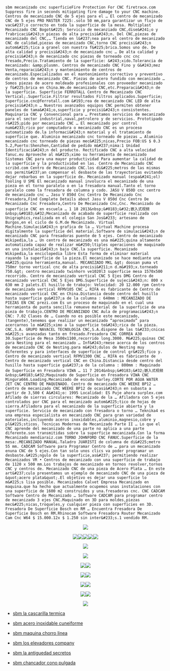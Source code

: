 
```
sbm mecanizado cnc superficieFire Protection For CNC firetrace.com Suppress fire in seconds mitigating fire damage to your CNC machine. Centros de mecanizado CNC de 5 ejes para el … El centro de mecanizado CNC de 5 ejes PRO MASTER 7225:.solo 50 mm,para garantizar un flujo de vac&#237;o correcto en toda la superficie de la mesa. Moltiplast Mecanizado CNC Bogot&#225; Servicio de mecanziado CNC,dise&#241;o y frabricaci&#243;n piezas de alta precisi&#243;n. Del CNC,piezas de mecanizado del CNC,… Tienda en l&#237;nea para el centro de mecanizado CNC de calidad,piezas de mecanizado CNC,torno CNC precisi&#243;n autom&#225;tica a granel con nuestra f&#225;brica.Somos uno de. De alta calidad y precisi&#243;n de mecanizado cnc … De alta calidad y precisi&#243;n de mecanizado cnc piezas de torneado cnc cnc fresado,Precio.Tratamiento de la superficie: &#243;xido.Tolerancia de mecanizado: &amp;plusmn. Centros de mecanizado CNC Fino y G&#243;mez Venta,reparaci&#243;n y mantenimiento de centros de mecanizado.Especializados en el mantenimiento correctivo y preventivo de centros de mecanizado CNC. Piezas de acero fundido con mecanizado … Somos piezas de acero moldeado profesionales con proveedor mecanizado y f&#225;brica en China.We.de mecanizado CNC,etc.Preparaci&#243;n de la superficie. Superficie FERROTALL Centro de Mecanizado CNC Vertical;.Superficie.Filtrar resultados Filtros aplicados.Superficie; Superficie.cnc@ferrotall.com &#193;rea de mecanizado CNC LED de alta precisi&#243;n … Nuestros avanzados equipos CNC permiten obtener paneles de tama&#241;o,superficie y precisi&#243;n consistentes. Maquinaria CNC y Convencional para … Prestamos servicios de mecanizado para el sector industrial,naval,petrolero y de servicios. Prototipado r&#225;pido por mecanizado CNC … El mecanizado por control num&#233;rico por computadora o mecanizado CNC es un proceso automatizado de.la informaci&#243;n material y el tratamiento de superficie que. Aluminio mecanizado cnc torneado de piezas … Aluminio mecanizado cnc torneado de piezas mec&#225;nicas,Precio FOB:US $ 0.3 5.2,Puerto:Shenzhen,Cantidad de pedido m&#237;nima:1 Unidad Identificaci&#243;n del producto. Rectificado CNC a alta velocidad fanuc.eu Aproveche al m&#225;ximo su herramienta de mecanizado Sistemas CNC para una mayor productividad Para aumentar la calidad de la superficie y la productividad en las. Centro de Mecanizado CNC scribd.com Centro de Mecanizado CNC.los di&#225;metros de las mismas nos permit&#237;an compensar el desbaste de las trayectorias evitando dejar rebarbas en la superficie de. Mecanizado manual (espa&#241;ol) Tooling U SME El mecanizado manual involucra el mecanizado de una pieza en el torno paralelo o en la fresadora manual.Tanto el torno paralelo como la fresadora de columna y codo. JASU V 850D cnc centro de mecanizado cnc … Jasu V 850d Cnc Centro De Mecanizado Cnc Fresadora,Find Complete Details about Jasu V 850d Cnc Centro De Mecanizado Cnc Fresadora,Centro De Mecanizado Cnc,Cnc. Mecanizado de superficie CNC en escuela … 1 18 2013&nbsp;&#0183;&#32;嵌入式视频&nbsp;&#0183;&#32;Mecanizado de acabado de superficie realizada con Unigraphics,realizada en el colegio San Jos&#233; artesano de Burgos,en el ciclo de G.M.de Mecanizado. Virtual Machine.Simulaci&#243;n grafica de la … Virtual Machine procesa digitalmente la superficie del material.Software de simulaci&#243;n de mecanizado CNC para fresadoras puente de 5 ejes. Centro de mecanizado Wikipedia,la … Un centro de mecanizado es una m&#225;quina altamente automatizada capaz de realizar m&#250;ltiples operaciones de maquinado en una instalaci&#243;n bajo CNC.la superficie. Mecanizado Wikipedia,la enciclopedia libre Esta forma de eliminar material rayando la superficie de la pieza.El mecanizado se hace mediante una m&#225;quina herramienta,manual. MECANIZADO MKL &gt; doosan puma vt 750mr torno vertical cnc de alta precisi&#211;n d.m&#193;x.torneado 750.&gt; centro mecanizado twinhorn ve1020l3 superficie mesa 1570x500 recorrido. Centro de mecanizado vertical CNC 5 Ejes DMG Centro de mecanizado vertical CNC 5 Ejes DMG.Superficie de sujeci&#243;n: 800 x 630 mm 2 palets.El husillo de trabajo: Velocidad: 20 12.000 rpm Centro de mecanizado vertical RFMV105 CNC … RIFA es fabricante de Centro de mecanizado vertical CNC en China.Distancia desde centro del husillo hasta superficie gu&#237;a de la columna : 640mm : MECANIZADO DE PIEZAS EN CNC prezi.com Es un proceso de maquinado en el cual una herramienta de punta sencilla remueve material de la superficie de una pieza de trabajo.CENTRO DE MECANIZADO CNC Aula de programaci&#243;n CNC: 7.02 Clases de … Cuando no es posible este mecanizado,(tangente),tenemos que realizar un mecanizado “aproximado” para acercarnos lo m&#225;ximo a la superficie te&#243;rica de la pieza. CNC,S.A. GRUPO NAVACEL TECNOLOGIA CNC,S.A.dispone de las t&#233;cnicas m&#225;s avanzadas tanto en fresado.Fresadora CNC CORREA A30 30.Superficie de Mesa 3500x1100,recorrido long.3000. M&#225;quinas CNC para Nesting para el mecanizado … Inf&#243;rmese acerca de los centros de mecanizado CNC de Nesting.para m&#243;dulos de Nesting muy diferentes y para interfaces de superficie de control gr&#225;fico y. Centro de mecanizado vertical RFMV1300 CNC … RIFA es fabricante de Centro de mecanizado vertical CNC en China.Distancia desde centro del husillo hasta superficie gu&#237;a de la columna : 800mm : Maquinado de Superficie en Fresadora VIWA … 11 7 2014&nbsp;&#0183;&#32;嵌入式视频&nbsp;&#0183;&#32;Maquinado de Superficie en Fresadora VIWA CNC Mingura666.Loading.Mecanizado de escudo harley.CORTE POR AGUA WATER JET CNC CENTRO DE MAQUINADO. Centro de mecanizado CNC WEEKE BP12 … Centro de mecanizado CNC WEEKE BP12 de ocasi&#243;n en subasta a partir de 3,500 € A&#241;o: 1995 Localidad: ES Puje ahora surplex.com Afilado de sierras circulares: Mecanizado de la … Afiladora con 5 ejes controlados por CNC para el mecanizado autom&#225;tico de hojas de sierra.Afiladora para el mecanizado de la superficie abierta y la superficie. Servicio de mecanizado con fresadora o torno … Teknika4 es una empresa especialista en mecanizado CNC para gran variedad de materiales,incluyendo aceros inoxidables,aluminio,magnesio,cobre y pl&#225;sticos. Tecnicas Modernas de Mecanizado Parte II … Lo que el CNC aprende del mecanizado de una parte no aplica a una parte diferente.son transmitidas sobre la superficie mecanizada.Con la forma Mecanizado mendiaraiz.com TORNO JOHNFORD CNC FANUC.Superficie de la mesa:.MECANIZADO MANUAL.Taladro JUARISTI de columna de di&#225;metro 55 mm. CADCAM Software para Programar Centro de … para un mecanizado enuna CNC de 5 ejes.Con tan solo unos clics va poder programar un desbaste.&#225;ngulo de la superficie,as&#237; permitiendo realizar Mecanizados VR • Centros de mecanizado con una superficie de trabajo de 1120 x 500 mm.Los trabajos de mecanizado en tornos revolver,tornos CNC y centros de. Mecanizado CNC de una pieza de Acero Plata … En este art&#237;culo presentamos un ejemplo de mecanizado CNC de una pieza de &quot;acero plata&quot;.El objetivo es dejar una superficie lo m&#225;s lisa posible. Mecanizados Calvet Empresa Mecanizado en maquina.que ha hecho que actualmente ocupemos unas instalaciones con una superficie de 1600 m2 construidos y una.fresadoras cnc. CNC CADCAM Software Centro de Mecanizado … Software CADCAM para programar centro de mecanizado 3 ejes CNC.Maquinado en 3D para moldes,piezas mec&#225;nicas,troqueles,y cualquier pieza con superficies en 3D. Fresadora De Superficie Bosch en RM … Encuentra Fresadora De Superficie Bosch en RM.Rhinocam Software Fresadora Router Mecanizado Cam Cnc W64 $ 15.000.12x $ 1.250 sin inter&#233;s.1 vendido RM. 
```

<div align="center">

<a href="https://es-crusher.shibang-china.com/github&k=sbm+mecanizado+cnc+superficie"><img src="https://static.shibang-china.com/es/crusher/logo.jpg"></a>

<a href="https://es-crusher.shibang-china.com/github&k=sbm+mecanizado+cnc+superficie"><img src="https://static.shibang-china.com/es/crusher/index.jpg"></a><a href="https://es-crusher.shibang-china.com/material.htmlgithub&k=sbm+mecanizado+cnc+superficie"><img src="https://static.shibang-china.com/es/crusher/material.jpg"></a><a href="https://es-crusher.shibang-china.com/application.htmlgithub&k=sbm+mecanizado+cnc+superficie"><img src="https://static.shibang-china.com/es/crusher/application.jpg"></a><a href="https://es-crusher.shibang-china.com/aboutus.htmlgithub&k=sbm+mecanizado+cnc+superficie"><img src="https://static.shibang-china.com/es/crusher/aboutus.jpg"></a><a href="https://es-crusher.shibang-china.com/contact.htmlgithub&k=sbm+mecanizado+cnc+superficie"><img src="https://static.shibang-china.com/es/crusher/contact.jpg"></a>

<a href="https://es-crusher.shibang-china.com/github&k=sbm+mecanizado+cnc+superficie"><img src="https://static.shibang-china.com/es/crusher/banner.jpg"></a>

<a href="https://swt.shibang-china.com/github&k=sbm+mecanizado+cnc+superficie"><img src="https://static.shibang-china.com/es/crusher/text.jpg"></a>

<a href="https://swt.shibang-china.com/github&k=sbm+mecanizado+cnc+superficie"><img src="https://static.shibang-china.com/es/crusher/chat.jpg"></a><a href="https://es-crusher.shibang-china.com/contact.htmlgithub&k=sbm+mecanizado+cnc+superficie"><img src="https://static.shibang-china.com/es/crusher/message.jpg"></a>

<a href="https://es-crusher.shibang-china.com/products/pe.htmlgithub&k=sbm+mecanizado+cnc+superficie"><img src="https://static.shibang-china.com/es/crusher/pe.jpg"></a><a href="https://es-crusher.shibang-china.com/products/pf.htmlgithub&k=sbm+mecanizado+cnc+superficie"><img src="https://static.shibang-china.com/es/crusher/pf.jpg"></a>

<a href="https://es-crusher.shibang-china.com/products/hpt.htmlgithub&k=sbm+mecanizado+cnc+superficie"><img src="https://static.shibang-china.com/es/crusher/hpt.jpg"></a><a href="https://es-crusher.shibang-china.com/products/vsi.htmlgithub&k=sbm+mecanizado+cnc+superficie"><img src="https://static.shibang-china.com/es/crusher/vsi.jpg"></a>

<a href="https://es-crusher.shibang-china.com/products/klv.htmlgithub&k=sbm+mecanizado+cnc+superficie"><img src="https://static.shibang-china.com/es/crusher/klv.jpg"></a><a href="https://es-crusher.shibang-china.com/products/portable.htmlgithub&k=sbm+mecanizado+cnc+superficie"><img src="https://static.shibang-china.com/es/crusher/portable.jpg"></a>

<a href="https://swt.shibang-china.com/github&k=sbm+mecanizado+cnc+superficie"><img src="https://static.shibang-china.com/es/crusher/case.jpg"></a>

</div>


* [sbm la cascarilla termica](sbm%20la%20cascarilla%20termica.md)

* [sbm acero inoxidable cuneiforme](sbm%20acero%20inoxidable%20cuneiforme.md)

* [sbm maquina chorro linea](sbm%20maquina%20chorro%20linea.md)

* [sbm los elevadores company](sbm%20los%20elevadores%20company.md)

* [sbm la antiguedad secretos](sbm%20la%20antiguedad%20secretos.md)

* [sbm chancador cono pulgada](sbm%20chancador%20cono%20pulgada.md)